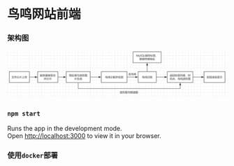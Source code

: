 # 鸟鸣网站前端

### 架构图
![架构图](./src/assets/整体框架图.png)



### `npm start`

Runs the app in the development mode.\
Open [http://localhost:3000](http://localhost:3000) to view it in your browser.


### 使用`docker`部署
